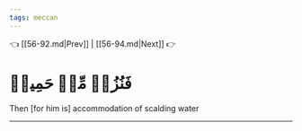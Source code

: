 ```yaml
---
tags: meccan
---
```


👈 [[56-92.md|Prev]] | [[56-94.md|Next]] 👉

# فَنُزُلٞ مِّنۡ حَمِيمٖ

Then [for him is] accommodation of scalding water

---

